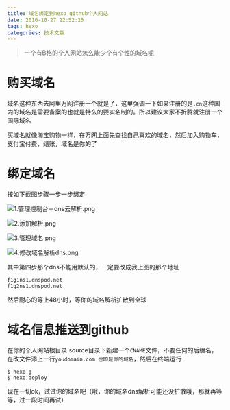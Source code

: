 ```yaml
---
title: 域名绑定到hexo github个人网站
date: 2016-10-27 22:52:25
tags: hexo
categories: 技术文章
---
```

> 一个有B格的个人网站怎么能少个有个性的域名呢

# 购买域名

域名这种东西去阿里万网注册一个就是了，这里强调一下如果注册的是`.cn`这种国内的域名是需要备案的也就是特么的要实名制的。所以建议大家不折腾就注册一个国际域名

买域名就像淘宝购物一样，在万网上面先查找自己喜欢的域名，然后加入购物车，支付宝付费，结账，域名是你的了

<!--More-->

# 绑定域名

按如下截图步骤一步一步绑定

![1.管理控制台－dns云解析.png](http://ofpj3npwe.bkt.clouddn.com/1.%E7%AE%A1%E7%90%86%E6%8E%A7%E5%88%B6%E5%8F%B0%EF%BC%8Ddns%E4%BA%91%E8%A7%A3%E6%9E%90.png)

![2.添加解析.png](http://ofpj3npwe.bkt.clouddn.com/2.%E6%B7%BB%E5%8A%A0%E8%A7%A3%E6%9E%90.png)

![3.管理域名.png](http://ofpj3npwe.bkt.clouddn.com/3.%E7%AE%A1%E7%90%86%E5%9F%9F%E5%90%8D.png)

![4.修改域名解析dns.png](http://ofpj3npwe.bkt.clouddn.com/4.%E4%BF%AE%E6%94%B9%E5%9F%9F%E5%90%8D%E8%A7%A3%E6%9E%90dns.png)

其中第四步那个dns不能用默认的，一定要改成我上图的那个地址

```
f1g1ns1.dnspod.net   
f1g2ns1.dnspod.net
```

然后耐心的等上48小时，等你的域名解析扩散到全球

# 域名信息推送到github

在你的个人网站根目录 source目录下新建一个`CNAME`文件，不要任何的后缀名，在改文件添上一行`youdomain.com 也即是你的域名`，然后在终端运行

```
$ hexo g
$ hexo deploy
```

现在一切ok，试试你的域名吧（哦，你的域名dns解析可能还没扩散哦，那就再等等，过一段时间再试）